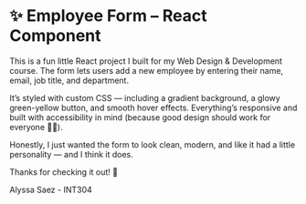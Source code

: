 # ✨ Employee Form – React Component

This is a fun little React project I built for my Web Design & Development course. The form lets users add a new employee by entering their name, email, job title, and department.

It’s styled with custom CSS — including a gradient background, a glowy green-yellow button, and smooth hover effects. Everything’s responsive and built with accessibility in mind (because good design should work for everyone 💁‍♀️).

Honestly, I just wanted the form to look clean, modern, and like it had a little personality — and I think it does.

Thanks for checking it out! 💚

Alyssa Saez - INT304
